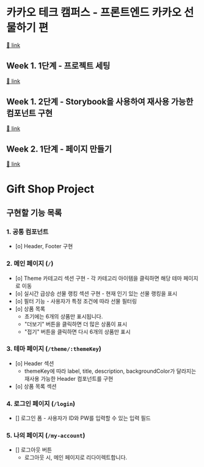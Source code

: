 # 카카오 테크 캠퍼스 - 프론트엔드 카카오 선물하기 편

[🔗 link](https://edu.nextstep.camp/s/hazAC9xa)

## Week 1. 1단계 - 프로젝트 세팅

[🔗 link](https://edu.nextstep.camp/s/hazAC9xa/ls/QzgHvzRM)

## Week 1. 2단계 - Storybook을 사용하여 재사용 가능한 컴포넌트 구현

[🔗 link](https://edu.nextstep.camp/s/hazAC9xa/ls/4wYFPW1K)

## Week 2. 1단계 - 페이지 만들기

[🔗 link](https://edu.nextstep.camp/s/hazAC9xa/ls/QzV1ncxk)

# Gift Shop Project

## 구현할 기능 목록

### 1. 공통 컴포넌트

- [o] Header, Footer 구현

### 2. 메인 페이지 (`/`)

- [o] Theme 카테고리 섹션 구현 - 각 카테고리 아이템을 클릭하면 해당 테마 페이지로 이동
- [o] 실시간 급상승 선물 랭킹 섹션 구현 - 현재 인기 있는 선물 랭킹을 표시
- [o] 필터 기능 - 사용자가 특정 조건에 따라 선물 필터링
- [o] 상품 목록
  - 초기에는 6개의 상품만 표시됩니다.
  - "더보기" 버튼을 클릭하면 더 많은 상품이 표시
  - "접기" 버튼을 클릭하면 다시 6개의 상품만 표시

### 3. 테마 페이지 (`/theme/:themeKey`)

- [o] Header 섹션
  - themeKey에 따라 label, title, description, backgroundColor가 달라지는 재사용 가능한 Header 컴포넌트를 구현
- [o] 상품 목록 섹션

### 4. 로그인 페이지 (`/login`)

- [] 로그인 폼 - 사용자가 ID와 PW를 입력할 수 있는 입력 필드

### 5. 나의 페이지 (`/my-account`)

- [] 로그아웃 버튼
  - 로그아웃 시, 메인 페이지로 리다이렉트합니다.
